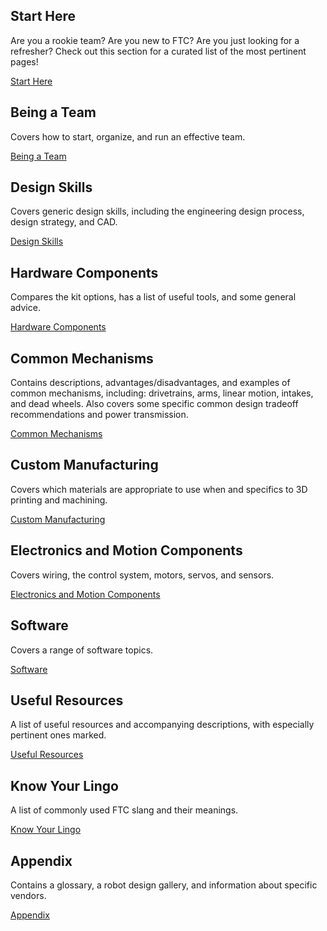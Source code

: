 ## Start Here
Are you a rookie team? Are you new to FTC? Are you just looking for a refresher? Check out this section for a curated list of the most pertinent pages!

[Start Here](en/docs/ftc/start-here)

## Being a Team
Covers how to start, organize, and run an effective team.

[Being a Team](en/docs/ftc/being-a-team/index)

## Design Skills
Covers generic design skills, including the engineering design process, design strategy, and CAD.

[Design Skills](en/docs/ftc/design-skills/index)

## Hardware Components
Compares the kit options, has a list of useful tools, and some general advice.

[Hardware Components](en/docs/ftc/hardware-components/index)

## Common Mechanisms
Contains descriptions, advantages/disadvantages, and examples of common mechanisms, including: drivetrains, arms, linear motion, intakes, and dead wheels. Also covers some specific common design tradeoff recommendations and power transmission.

[Common Mechanisms](en/docs/ftc/common-mechanisms/index)

## Custom Manufacturing
Covers which materials are appropriate to use when and specifics to 3D printing and machining.

[Custom Manufacturing](en/docs/ftc/custom-manufacturing/index)

## Electronics and Motion Components
Covers wiring, the control system, motors, servos, and sensors.

[Electronics and Motion Components](en/docs/ftc/power-and-electronics/index)

## Software
Covers a range of software topics.

[Software](docs/software/index)

## Useful Resources
A list of useful resources and accompanying descriptions, with especially pertinent ones marked.

[Useful Resources](docs/useful-resources)

## Know Your Lingo
A list of commonly used FTC slang and their meanings.

[Know Your Lingo](docs/know-your-lingo)

## Appendix
Contains a glossary, a robot design gallery, and information about specific vendors.

[Appendix](docs/appendix/index)


